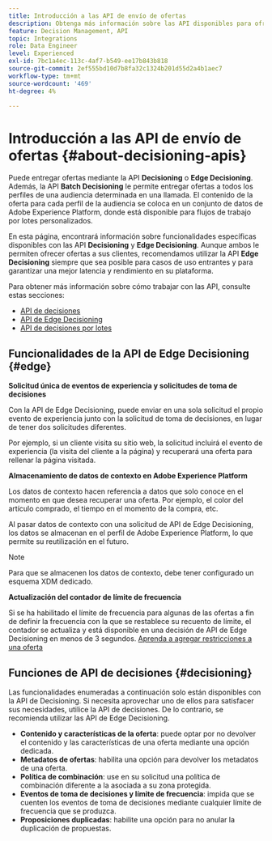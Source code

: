 ```yaml
---
title: Introducción a las API de envío de ofertas
description: Obtenga más información sobre las API disponibles para ofrecer ofertas personalizadas.
feature: Decision Management, API
topic: Integrations
role: Data Engineer
level: Experienced
exl-id: 7bc1a4ec-113c-4af7-b549-ee17b843b818
source-git-commit: 2ef555bd10d7b8fa32c1324b201d55d2a4b1aec7
workflow-type: tm+mt
source-wordcount: '469'
ht-degree: 4%

---
```


# Introducción a las API de envío de ofertas {#about-decisioning-apis}

Puede entregar ofertas mediante la API **Decisioning** o **Edge Decisioning**. Además, la API **Batch Decisioning** le permite entregar ofertas a todos los perfiles de una audiencia determinada en una llamada. El contenido de la oferta para cada perfil de la audiencia se coloca en un conjunto de datos de Adobe Experience Platform, donde está disponible para flujos de trabajo por lotes personalizados.

En esta página, encontrará información sobre funcionalidades específicas disponibles con las API **Decisioning** y **Edge Decisioning**. Aunque ambos le permiten ofrecer ofertas a sus clientes, recomendamos utilizar la API **Edge Decisioning** siempre que sea posible para casos de uso entrantes y para garantizar una mejor latencia y rendimiento en su plataforma.

Para obtener más información sobre cómo trabajar con las API, consulte estas secciones:
* [API de decisiones](decisioning-api.md)
* [API de Edge Decisioning](edge-decisioning-api.md)
* [API de decisiones por lotes](batch-decisioning-api.md)

## Funcionalidades de la API de Edge Decisioning {#edge}

**Solicitud única de eventos de experiencia y solicitudes de toma de decisiones**

Con la API de Edge Decisioning, puede enviar en una sola solicitud el propio evento de experiencia junto con la solicitud de toma de decisiones, en lugar de tener dos solicitudes diferentes.

Por ejemplo, si un cliente visita su sitio web, la solicitud incluirá el evento de experiencia (la visita del cliente a la página) y recuperará una oferta para rellenar la página visitada.

**Almacenamiento de datos de contexto en Adobe Experience Platform**

Los datos de contexto hacen referencia a datos que solo conoce en el momento en que desea recuperar una oferta. Por ejemplo, el color del artículo comprado, el tiempo en el momento de la compra, etc.

Al pasar datos de contexto con una solicitud de API de Edge Decisioning, los datos se almacenan en el perfil de Adobe Experience Platform, lo que permite su reutilización en el futuro.

>[!NOTE]
>
>Para que se almacenen los datos de contexto, debe tener configurado un esquema XDM dedicado.

**Actualización del contador de límite de frecuencia**

Si se ha habilitado el límite de frecuencia para algunas de las ofertas a fin de definir la frecuencia con la que se restablece su recuento de límite, el contador se actualiza y está disponible en una decisión de API de Edge Decisioning en menos de 3 segundos. [Aprenda a agregar restricciones a una oferta](../../offer-library/add-constraints.md)

## Funciones de API de decisiones {#decisioning}

Las funcionalidades enumeradas a continuación solo están disponibles con la API de Decisioning. Si necesita aprovechar uno de ellos para satisfacer sus necesidades, utilice la API de decisiones. De lo contrario, se recomienda utilizar las API de Edge Decisioning.

* **Contenido y características de la oferta**: puede optar por no devolver el contenido y las características de una oferta mediante una opción dedicada.
* **Metadatos de ofertas**: habilita una opción para devolver los metadatos de una oferta.
* **Política de combinación**: use en su solicitud una política de combinación diferente a la asociada a su zona protegida.
* **Eventos de toma de decisiones y límite de frecuencia**: impida que se cuenten los eventos de toma de decisiones mediante cualquier límite de frecuencia que se produzca.
* **Proposiciones duplicadas**: habilite una opción para no anular la duplicación de propuestas.
